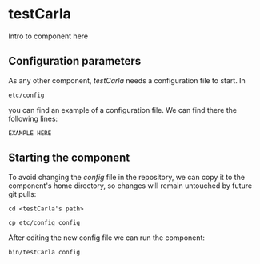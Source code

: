 # testCarla
Intro to component here


## Configuration parameters
As any other component, *testCarla* needs a configuration file to start. In
```
etc/config
```
you can find an example of a configuration file. We can find there the following lines:
```
EXAMPLE HERE
```

## Starting the component
To avoid changing the *config* file in the repository, we can copy it to the component's home directory, so changes will remain untouched by future git pulls:

```
cd <testCarla's path> 
```
```
cp etc/config config
```

After editing the new config file we can run the component:

```
bin/testCarla config
```
